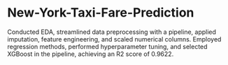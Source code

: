 # New-York-Taxi-Fare-Prediction
Conducted EDA, streamlined data preprocessing with a pipeline, applied imputation, feature engineering, and scaled numerical columns. Employed regression methods, performed hyperparameter tuning, and selected XGBoost in the pipeline, achieving an R2 score of 0.9622.
